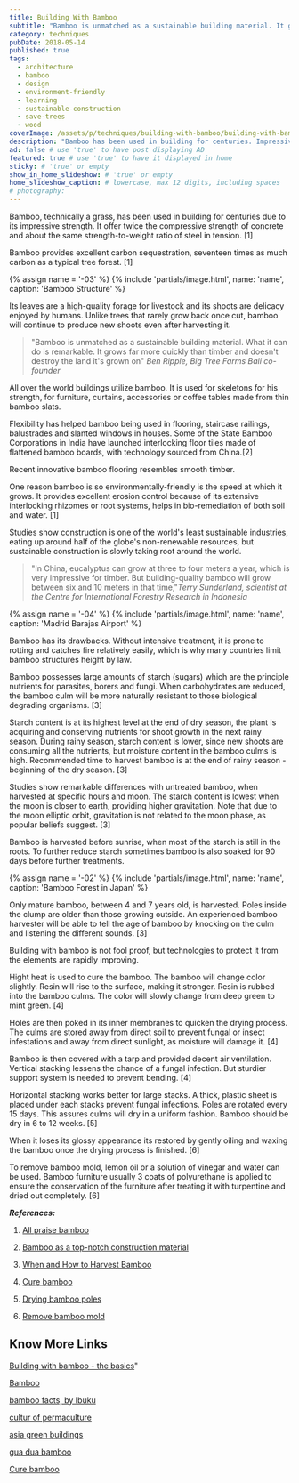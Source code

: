 ```yaml
---
title: Building With Bamboo
subtitle: "Bamboo is unmatched as a sustainable building material. It grows quickly and doesn't destroy the land."
category: techniques
pubDate: 2018-05-14
published: true
tags:
  - architecture
  - bamboo
  - design
  - environment-friendly
  - learning
  - sustainable-construction
  - save-trees
  - wood
coverImage: /assets/p/techniques/building-with-bamboo/building-with-bamboo.jpg
description: "Bamboo has been used in building for centuries. Impressive strength, twice the compressive strength of concrete and same strength-to-weight of steel in tension." # max 160 digits cos dunno how to trim it, yet......
ad: false # use 'true' to have post displaying AD
featured: true # use 'true' to have it displayed in home
sticky: # 'true' or empty
show_in_home_slideshow: # 'true' or empty
home_slideshow_caption: # lowercase, max 12 digits, including spaces
# photography:
---
```


Bamboo, technically a grass, has been used in building for centuries due to its impressive strength. It offer twice the compressive strength of concrete and about the same strength-to-weight ratio of steel in tension. [1]

Bamboo provides excellent carbon sequestration, seventeen times as much carbon as a typical tree forest. [1]

{% assign name = '-03' %} {% include 'partials/image.html', name: 'name', caption: 'Bamboo Structure' %}

Its leaves are a high-quality forage for livestock and its shoots are delicacy enjoyed by humans. Unlike trees that rarely grow back once cut, bamboo will continue to produce new shoots even after harvesting it.

> "Bamboo is unmatched as a sustainable building material. What it can do is remarkable. It grows far more quickly than timber and doesn't destroy the land it's grown on" _Ben Ripple, Big Tree Farms Bali co-founder_

All over the world buildings utilize bamboo. It is used for skeletons for his strength, for furniture, curtains, accessories or coffee tables made from thin bamboo slats.

Flexibility has helped bamboo being used in flooring, staircase railings, balustrades and slanted windows in houses. Some of the State Bamboo Corporations in India have launched interlocking floor tiles made of flattened bamboo boards, with technology sourced from China.[2]

Recent innovative bamboo flooring resembles smooth timber.

One reason bamboo is so environmentally-friendly is the speed at which it grows. It provides excellent erosion control because of its extensive interlocking rhizomes or root systems, helps in bio-remediation of both soil and water. [1]

Studies show construction is one of the world's least sustainable industries, eating up around half of the globe's non-renewable resources, but sustainable construction is slowly taking root around the world.

> "In China, eucalyptus can grow at three to four meters a year, which is very impressive for timber. But building-quality bamboo will grow between six and 10 meters in that time,"_Terry Sunderland, scientist at the Centre for International Forestry Research in Indonesia_

{% assign name = '-04' %} {% include 'partials/image.html', name: 'name', caption: 'Madrid Barajas Airport' %}

Bamboo has its drawbacks. Without intensive treatment, it is prone to rotting and catches fire relatively easily, which is why many countries limit bamboo structures height by law.

Bamboo possesses large amounts of starch (sugars) which are the principle nutrients for parasites, borers and fungi. When carbohydrates are reduced, the bamboo culm will be more naturally resistant to those biological degrading organisms. [3]

Starch content is at its highest level at the end of dry season, the plant is acquiring and conserving nutrients for shoot growth in the next rainy season. During rainy season, starch content is lower, since new shoots are consuming all the nutrients, but moisture content in the bamboo culms is high. Recommended time to harvest bamboo is at the end of rainy season - beginning of the dry season. [3]

Studies show remarkable differences with untreated bamboo, when harvested at specific hours and moon. The starch content is lowest when the moon is closer to earth, providing higher gravitation. Note that due to the moon elliptic orbit, gravitation is not related to the moon phase, as popular beliefs suggest. [3]

Bamboo is harvested before sunrise, when most of the starch is still in the roots. To further reduce starch sometimes bamboo is also soaked for 90 days before further treatments.

{% assign name = '-02' %} {% include 'partials/image.html', name: 'name', caption: 'Bamboo Forest in Japan' %}

Only mature bamboo, between 4 and 7 years old, is harvested. Poles inside the clump are older than those growing outside. An experienced bamboo harvester will be able to tell the age of bamboo by knocking on the culm and listening the different sounds. [3]

Building with bamboo is not fool proof, but technologies to protect it from the elements are rapidly improving.

Hight heat is used to cure the bamboo. The bamboo will change color slightly. Resin will rise to the surface, making it stronger. Resin is rubbed into the bamboo culms. The color will slowly change from deep green to mint green. [4]

Holes are then poked in its inner membranes to quicken the drying process. The culms are stored away from direct soil to prevent fungal or insect infestations and away from direct sunlight, as moisture will damage it. [4]

Bamboo is then covered with a tarp and provided decent air ventilation. Vertical stacking lessens the chance of a fungal infection. But sturdier support system is needed to prevent bending. [4]

Horizontal stacking works better for large stacks. A thick, plastic sheet is placed under each stacks prevent fungal infections. Poles are rotated every 15 days. This assures culms will dry in a uniform fashion. Bamboo should be dry in 6 to 12 weeks. [5]

When it loses its glossy appearance its restored by gently oiling and waxing the bamboo once the drying process is finished. [6]

To remove bamboo mold, lemon oil or a solution of vinegar and water can be used. Bamboo furniture usually 3 coats of polyurethane is applied to ensure the conservation of the furniture after treating it with turpentine and dried out completely. [6]

**_References:_**

1.  [All praise bamboo](http://www.cultureofpermaculture.org/blog/2014/01/all-praise-bamboo/)

2.  [Bamboo as a top-notch construction material](http://www.asiagreenbuildings.com/9299/bamboo-top-notch-construction-material/)

3.  [When and How to Harvest Bamboo ](https://www.guaduabamboo.com/cultivation/when-and-how-to-harvest-bamboo)

4.  [Cure bamboo](https://www.wikihow.com/Cure-Bamboo)

5.  [Drying bamboo poles](https://www.guaduabamboo.com/preservation/drying-bamboo-poles)

6.  [Remove bamboo mold](https://www.guaduabamboo.com/preservation/how-to-remove-bamboo-mold)

## Know More Links

[Building with bamboo - the basics](https://www.buildingtrustinternational.org/BTIBambooToolkit.pdf)"

[Bamboo](https://en.wikipedia.org/wiki/Bamboo)

[bamboo facts, by Ibuku](http://ibuku.com/resources/bamboo-facts/)

[cultur of permaculture](http://www.cultureofpermaculture.org)

[asia green buildings](http://www.asiagreenbuildings.com)

[gua dua bamboo](https://www.guaduabamboo.com)

[Cure bamboo](https://www.wikihow.com/Cure-Bamboo)
